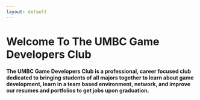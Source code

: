 ```yaml
---
layout: default
---
```


# Welcome To The UMBC Game Developers Club

#### The UMBC Game Developers Club is a professional, career focused club dedicated to bringing students of all majors together to learn about game development, learn in a team based environment, network, and improve our resumes and portfolios to get jobs upon graduation.
